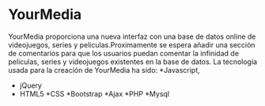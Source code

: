 # YourMedia
YourMedia proporciona una nueva interfaz con una base de datos online de videojuegos, series y peliculas.Proximamente se espera añadir una sección
de comentarios para que los usuarios puedan comentar la infinidad de peliculas, series y videojuegos existentes en la base de datos.
La tecnología usada para la creación de YourMedia ha sido:
*Javascript, 
* jQuery
* HTML5
*CSS
*Bootstrap
*Ajax
*PHP
*Mysql

